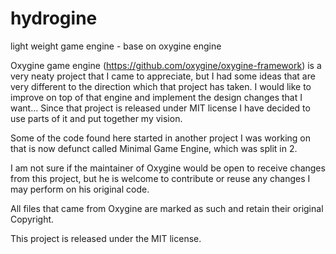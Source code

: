 # hydrogine
light weight game engine - base on oxygine engine

Oxygine game engine (https://github.com/oxygine/oxygine-framework) is a very neaty project that I came to appreciate, but I had some ideas that are very different to the direction which that project has taken. I would like to improve on top of that engine and implement the design changes that I want... Since that project is released under MIT license I have decided to use parts of it and put together my vision.

Some of the code found here started in another project I was working on that is now defunct called Minimal Game Engine, which was split in 2.

I am not sure if the maintainer of Oxygine would be open to receive changes from this project, but he is welcome to contribute or reuse any changes I may perform on his original code.

All files that came from Oxygine are marked as such and retain their original Copyright.

This project is released under the MIT license.
